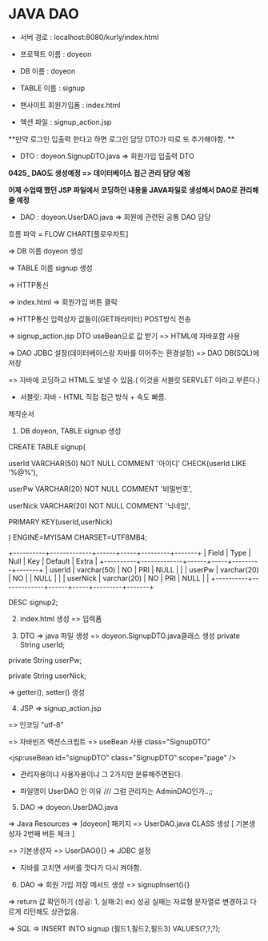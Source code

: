 # 
# JAVA DAO

- 서버 경로 : localhost:8080/kurly/index.html

- 프로젝트 이름 : doyeon

- DB 이름 : doyeon

- TABLE 이름 : signup







- 팬사이트 회원가입폼 : index.html

- 액션 파일 : signup_action.jsp

**만약 로그인 입출력 한다고 하면 로그인 담당 DTO가 따로 또 추가해야함. **

- DTO : doyeon.SignupDTO.java => 회원가입 입출력 DTO



**0425_ DAO도 생성예정 => 데이터베이스 접근 관리 담당 예정**

**어제 수업때 했던 JSP 파일에서 코딩하던 내용을 JAVA파일로 생성해서 DAO로 관리해줄 예정**

- DAO : doyeon.UserDAO.java => 회원에 관련된 공통 DAO 담당

 

흐름 파악 = FLOW CHART[플로우차트]

=> DB 이름 doyeon 생성

=> TABLE 이름 signup 생성

=> HTTP통신

=> index.html => 회원가입 버튼 클릭

=> HTTP통신 입력상자 값들이(GET파라미터) POST방식 전송

=> signup_action.jsp DTO useBean으로 값 받기 => HTML에 자바포함 사용

=> DAO JDBC 설정(데이터베이스랑 자바를 이어주는 환경설정) => DAO DB(SQL)에 저장

=> 자바에 코딩하고 HTML도 보낼 수 있음.( 이것을 서블릿 SERVLET 이라고 부른다.)

* 서블릿: 자바 - HTML 직접 접근 방식 + 속도 빠름.

 

제작순서

1. DB doyeon, TABLE signup 생성

CREATE TABLE signup(

userId VARCHAR(50) NOT NULL COMMENT '아이디' CHECK(userId LIKE '%@%'),

userPw VARCHAR(20) NOT NULL COMMENT '비밀번호',

userNick VARCHAR(20) NOT NULL COMMENT '닉네임',

PRIMARY KEY(userId,userNick)

) ENGINE=MYISAM CHARSET=UTF8MB4;

+----------+-------------+------+-----+---------+-------+
| Field    | Type        | Null | Key | Default | Extra |
+----------+-------------+------+-----+---------+-------+
| userId   | varchar(50) | NO   | PRI | NULL    |       |
| userPw   | varchar(20) | NO   |     | NULL    |       |
| userNick | varchar(20) | NO   | PRI | NULL    |       |
+----------+-------------+------+-----+---------+-------+

DESC signup2; 

2. index.html 생성 => 입력폼

 

3. DTO => java 파일 생성 => doyeon.SignupDTO.java클래스 생성
private String userId;

private String userPw;

private String userNick;

=> getter(), setter() 생성

 

4. JSP => signup_action.jsp

=> 인코딩 "utf-8"

=> 자바빈즈 액션스크립트 => useBean 사용 class="SignupDTO"

<jsp:useBean id="signupDTO" class="SignupDTO" scope="page" />

 

* 관리자용이냐 사용자용이냐 그 2가지만 분류해주면된다.

* 파일명이 UserDAO 인 이유 /// 그럼 관리자는 AdminDAO인가..;;

5. DAO => doyeon.UserDAO.java

=> Java Resources => [doyeon] 패키지 => UserDAO.java CLASS 생성 [ 기본생성자 2번째 버튼 체크 ]

=> 기본생성자 => UserDAO(){} => JDBC 설정

* 자바를 고치면 서버를 껏다가 다시 켜야함.

6. DAO => 회원 가입 저장 메서드 생성 => signupInsert(){}

=> return 값 확인하기 (성공: 1, 실패:2) ex) 성공 실패는 자료형 문자열로 변경하고 다르게 리턴해도 상관없음.

=> SQL => INSERT INTO signup (필드1,필드2,필드3) VALUES(?,?,?);